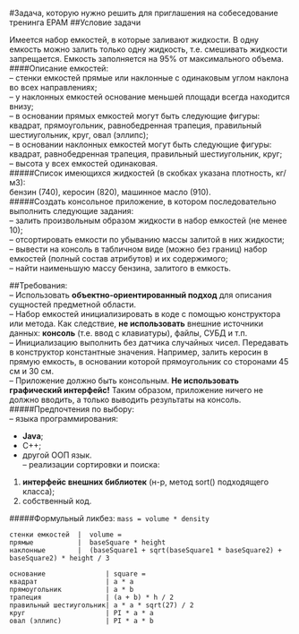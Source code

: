 ﻿#Задача, которую нужно решить для приглашения на собеседование тренинга EPAM
##Условие задачи

Имеется набор емкостей, в которые заливают жидкости. В одну емкость 
можно залить только одну жидкость, т.е. смешивать жидкости запрещается. 
Емкость заполняется на 95% от максимального объема.  
####Описание емкостей:  
– стенки емкостей прямые или наклонные с одинаковым углом наклона 
во всех направлениях;  
– у наклонных емкостей основание меньшей площади всегда находится 
внизу;  
– в основании прямых емкостей могут быть следующие фигуры: 
квадрат, прямоугольник, равнобедренная трапеция, правильный 
шестиугольник, круг, овал (эллипс);  
– в основании наклонных емкостей могут быть следующие фигуры: 
квадрат, равнобедренная трапеция, правильный шестиугольник, круг;  
– высота у всех емкостей одинаковая.  
#####Список имеющихся жидкостей (в скобках указана плотность, кг/м3):  
бензин (740), керосин (820), машинное масло (910).  
#####Создать консольное приложение, в котором последовательно выполнить 
следующие задания:  
– залить произвольным образом жидкости в набор емкостей (не менее 
10);  
– отсортировать емкости по убыванию массы залитой в них жидкости;  
– вывести на консоль в табличном виде (можно без границ) набор 
емкостей (полный состав атрибутов) и их содержимого;  
– найти наименьшую массу бензина, залитого в емкость.  

##Требования:  
– Использовать **объектно-ориентированный подход** для описания 
сущностей предметной области.  
– Набор емкостей инициализировать в коде с помощью конструктора 
или метода. Как следствие, **не использовать** внешние источники данных: 
**консоль** (т.е. ввод с клавиатуры), файлы, СУБД и т.п.  
– Инициализацию выполнить без датчика случайных чисел. Передавать 
в конструктор константные значения. Например, залить керосин в прямую 
емкость, в основании которой прямоугольник со сторонами 45 см и 30 см.  
– Приложение должно быть консольным. **Не использовать графический 
интерфейс!** Таким образом, приложение ничего не должно вводить, а только 
выводить результаты на консоль.  
#####Предпочтения по выбору:  
– языка программирования:  
  * **Java**;  
  * C++;  
  * другой ООП язык.    
– реализации сортировки и поиска:  
  1) **интерфейс внешних библиотек**  (н-р, метод sort() подходящего класса);  
  2) собственный код.  

#####Формульный ликбез:
`mass = volume * density`

```
стенки емкостей  |  volume = 
прямые           |  baseSquare * height
наклонные        |  (baseSquare1 + sqrt(baseSquare1 * baseSquare2) + baseSquare2) * height / 3
```

```
основание               | square = 
квадрат                 | a * a
прямоугольник           | a * b
трапеция                | (a + b) * h / 2
правильный шестиугольник| a * a * sqrt(27) / 2
круг                    | PI * a * a
овал (эллипс)           | PI * a * b
